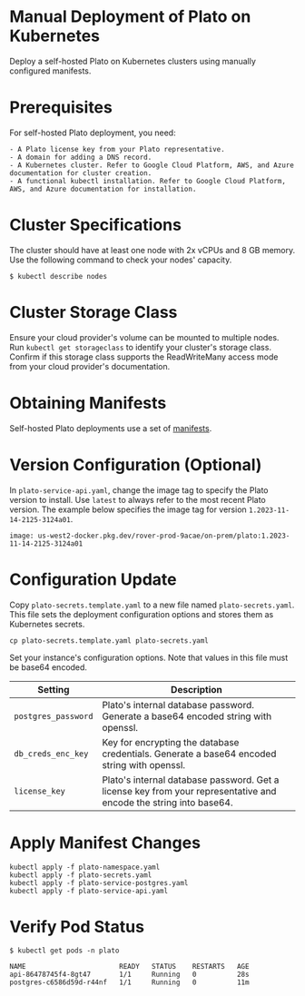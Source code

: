 # Manual Deployment of Plato on Kubernetes

Deploy a self-hosted Plato on Kubernetes clusters using manually configured manifests.

# Prerequisites

For self-hosted Plato deployment, you need:

    - A Plato license key from your Plato representative.
    - A domain for adding a DNS record.
    - A Kubernetes cluster. Refer to Google Cloud Platform, AWS, and Azure documentation for cluster creation.
    - A functional kubectl installation. Refer to Google Cloud Platform, AWS, and Azure documentation for installation.

# Cluster Specifications

The cluster should have at least one node with 2x vCPUs and 8 GB memory. Use the following command to check your nodes' capacity.

```
$ kubectl describe nodes
```

# Cluster Storage Class

Ensure your cloud provider's volume can be mounted to multiple nodes.
Run `kubectl get storageclass` to identify your cluster's storage class.
Confirm if this storage class supports the ReadWriteMany access mode from your cloud provider's documentation.

# Obtaining Manifests

Self-hosted Plato deployments use a set of [manifests](./manifests).

# Version Configuration (Optional)

In `plato-service-api.yaml`, change the image tag to specify the Plato version to install.
Use `latest` to always refer to the most recent Plato version.
The example below specifies the image tag for version `1.2023-11-14-2125-3124a01`.

```
image: us-west2-docker.pkg.dev/rover-prod-9acae/on-prem/plato:1.2023-11-14-2125-3124a01
```

# Configuration Update

Copy `plato-secrets.template.yaml` to a new file named `plato-secrets.yaml`.
This file sets the deployment configuration options and stores them as Kubernetes secrets.

```
cp plato-secrets.template.yaml plato-secrets.yaml
```

Set your instance's configuration options. Note that values in this file must be base64 encoded.

| Setting             | Description                                                                                                       |
| -------             | -----------                                                                                                       |
| `postgres_password` | Plato's internal database password. Generate a base64 encoded string with openssl.                                |
| `db_creds_enc_key`  | Key for encrypting the database credentials. Generate a base64 encoded string with openssl.                       |
| `license_key`       | Plato's internal database password. Get a license key from your representative and encode the string into base64. |

# Apply Manifest Changes

```
kubectl apply -f plato-namespace.yaml
kubectl apply -f plato-secrets.yaml
kubectl apply -f plato-service-postgres.yaml
kubectl apply -f plato-service-api.yaml
```

# Verify Pod Status

```
$ kubectl get pods -n plato

NAME                       READY   STATUS    RESTARTS   AGE
api-86478745f4-8gt47       1/1     Running   0          28s
postgres-c6586d59d-r44nf   1/1     Running   0          11m
```
